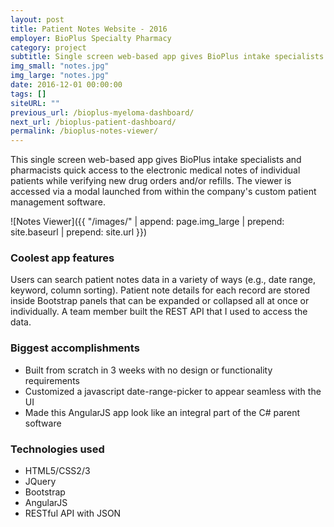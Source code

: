 ```yaml
---
layout: post
title: Patient Notes Website - 2016
employer: BioPlus Specialty Pharmacy
category: project
subtitle: Single screen web-based app gives BioPlus intake specialists quick access ...
img_small: "notes.jpg"
img_large: "notes.jpg"
date: 2016-12-01 00:00:00
tags: []
siteURL: ""
previous_url: /bioplus-myeloma-dashboard/
next_url: /bioplus-patient-dashboard/
permalink: /bioplus-notes-viewer/
---
```

This single screen web-based app gives BioPlus intake specialists and pharmacists quick access to the electronic medical notes of individual patients while verifying new drug orders and/or refills. The viewer is accessed via a modal launched from within the company's custom patient management software.     

![Notes Viewer]({{ "/images/" | append: page.img_large | prepend: site.baseurl | prepend: site.url  }})

### Coolest app features
Users can search patient notes data in a variety of ways (e.g., date range, keyword, column sorting). Patient note details for each record are stored inside Bootstrap panels that can be expanded or collapsed all at once or individually. A team member built the REST API that I used to access the data.

### Biggest accomplishments
* Built from scratch in 3 weeks with no design or functionality requirements
* Customized a javascript date-range-picker to appear seamless with the UI 
* Made this AngularJS app look like an integral part of the C# parent software

### Technologies used
* HTML5/CSS2/3
* JQuery
* Bootstrap
* AngularJS
* RESTful API with JSON
